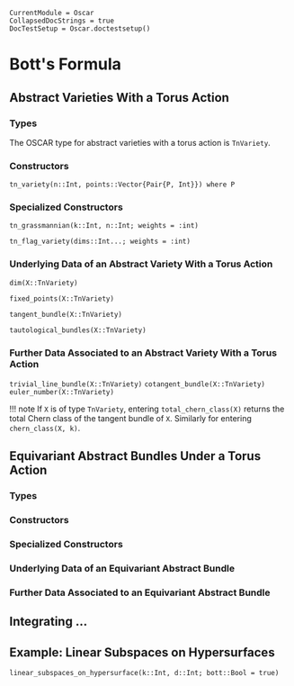```@meta
CurrentModule = Oscar
CollapsedDocStrings = true
DocTestSetup = Oscar.doctestsetup()
```

# Bott's Formula

## Abstract Varieties With a Torus Action

### Types

The OSCAR type for abstract varieties with a torus action is `TnVariety`.

### Constructors

```@docs
tn_variety(n::Int, points::Vector{Pair{P, Int}}) where P
```

### Specialized Constructors

```@docs
tn_grassmannian(k::Int, n::Int; weights = :int)
```

```@docs
tn_flag_variety(dims::Int...; weights = :int)
```

### Underlying Data of an Abstract Variety With a Torus Action


```@docs
dim(X::TnVariety)
```

```@docs
fixed_points(X::TnVariety)
```

```@docs
tangent_bundle(X::TnVariety)
```

```@docs
tautological_bundles(X::TnVariety)
```

### Further Data Associated to an Abstract Variety With a Torus Action

`trivial_line_bundle(X::TnVariety)`
`cotangent_bundle(X::TnVariety)`
`euler_number(X::TnVariety)`

!!! note
    If `X` is of type `TnVariety`, entering `total_chern_class(X)` returns the total Chern class of the tangent bundle of `X`.
    Similarly for entering `chern_class(X, k)`.
	

## Equivariant Abstract Bundles Under a Torus Action

### Types

### Constructors

### Specialized Constructors

### Underlying Data of an Equivariant Abstract Bundle

### Further Data Associated to an Equivariant Abstract Bundle

## Integrating ...



## Example: Linear Subspaces on Hypersurfaces

```@docs
linear_subspaces_on_hypersurface(k::Int, d::Int; bott::Bool = true)
```
